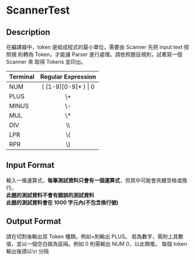 # **ScannerTest**
## Description
在編譯器中，token 是組成程式的最小單位，需要由 Scanner 先把 input text 按照規
則轉為 Token，才能讓 Parser 進行處理。請依照題目規則，試著寫一個 Scanner 來
取得 Tokens 並印出。
  
| Terminal  | Regular Expression | 
|-------|:-----:|
| NUM | ( [1-9][0-9]* ) \| 0 |
| PLUS  | \\+ |
| MINUS | \\- |
| MUL | \\* |
| DIV | \\\\ |
| LPR | \\( |
| RPR | \\) |
  
## Input Format
輸入一條運算式，**每筆測試資料只會有一個運算式**，但其中可能會夾雜空格或換行。  
**此題的測試資料不會有錯誤的測試資料**  
**此題的測試資料會在 1000 字元內(不包含換行號)**  
  
## Output Format
請在切割後輸出其 Token 種類，例如+則輸出 PLUS。
若為數字，需附上其數值，並以一個空白做為區隔。例如 0 則需輸出 NUM 0，以此類推。
每個 token 輸出後請以\n 分隔
